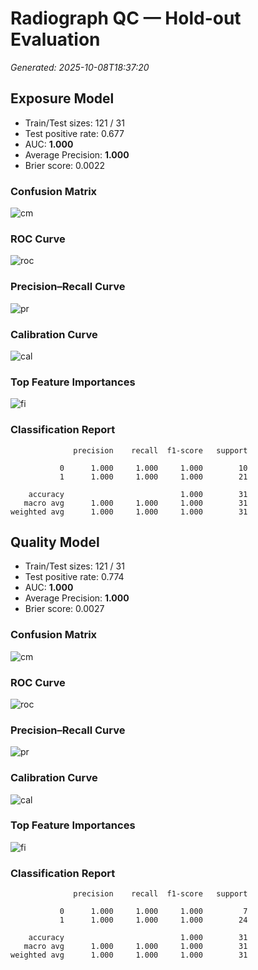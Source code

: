 # Radiograph QC — Hold-out Evaluation
_Generated: 2025-10-08T18:37:20_

## Exposure Model
- Train/Test sizes: 121 / 31
- Test positive rate: 0.677
- AUC: **1.000**
- Average Precision: **1.000**
- Brier score: 0.0022

### Confusion Matrix
![cm](exposure_cm.png)

### ROC Curve
![roc](exposure_roc.png)

### Precision–Recall Curve
![pr](exposure_pr.png)

### Calibration Curve
![cal](exposure_calibration.png)

### Top Feature Importances
![fi](exposure_feature_importance.png)

### Classification Report
```
              precision    recall  f1-score   support

           0      1.000     1.000     1.000        10
           1      1.000     1.000     1.000        21

    accuracy                          1.000        31
   macro avg      1.000     1.000     1.000        31
weighted avg      1.000     1.000     1.000        31
```

## Quality Model
- Train/Test sizes: 121 / 31
- Test positive rate: 0.774
- AUC: **1.000**
- Average Precision: **1.000**
- Brier score: 0.0027

### Confusion Matrix
![cm](quality_cm.png)

### ROC Curve
![roc](quality_roc.png)

### Precision–Recall Curve
![pr](quality_pr.png)

### Calibration Curve
![cal](quality_calibration.png)

### Top Feature Importances
![fi](quality_feature_importance.png)

### Classification Report
```
              precision    recall  f1-score   support

           0      1.000     1.000     1.000         7
           1      1.000     1.000     1.000        24

    accuracy                          1.000        31
   macro avg      1.000     1.000     1.000        31
weighted avg      1.000     1.000     1.000        31
```

